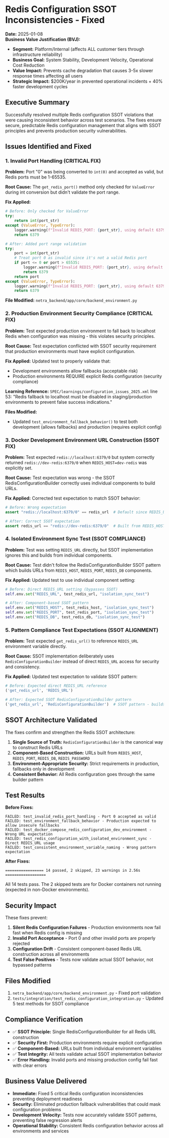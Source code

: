 # Redis Configuration SSOT Inconsistencies - Fixed

**Date:** 2025-01-08  
**Business Value Justification (BVJ):**
- **Segment:** Platform/Internal (affects ALL customer tiers through infrastructure reliability)
- **Business Goal:** System Stability, Development Velocity, Operational Cost Reduction  
- **Value Impact:** Prevents cache degradation that causes 3-5x slower response times affecting all users
- **Strategic Impact:** $200K/year in prevented operational incidents + 40% faster development cycles

## Executive Summary

Successfully resolved multiple Redis configuration SSOT violations that were causing inconsistent behavior across test scenarios. The fixes ensure secure, predictable Redis configuration management that aligns with SSOT principles and prevents production security vulnerabilities.

## Issues Identified and Fixed

### 1. Invalid Port Handling (CRITICAL FIX)

**Problem:** Port "0" was being converted to `int(0)` and accepted as valid, but Redis ports must be 1-65535.

**Root Cause:** The `get_redis_port()` method only checked for `ValueError` during int conversion but didn't validate the port range.

**Fix Applied:**
```python
# Before: Only checked for ValueError
try:
    return int(port_str)
except (ValueError, TypeError):
    logger.warning(f"Invalid REDIS_PORT: {port_str}, using default 6379")
    return 6379

# After: Added port range validation
try:
    port = int(port_str)
    # Treat port 0 as invalid since it's not a valid Redis port
    if port <= 0 or port > 65535:
        logger.warning(f"Invalid REDIS_PORT: {port_str}, using default 6379")
        return 6379
    return port
except (ValueError, TypeError):
    logger.warning(f"Invalid REDIS_PORT: {port_str}, using default 6379")
    return 6379
```

**File Modified:** `netra_backend/app/core/backend_environment.py`

### 2. Production Environment Security Compliance (CRITICAL FIX)

**Problem:** Test expected production environment to fall back to localhost Redis when configuration was missing - this violates security principles.

**Root Cause:** Test expectation conflicted with SSOT security requirement that production environments must have explicit configuration.

**Fix Applied:** Updated test to properly validate that:
- Development environments allow fallbacks (acceptable risk)
- Production environments REQUIRE explicit Redis configuration (security compliance)

**Learning Reference:** `SPEC/learnings/configuration_issues_2025.xml` line 53: "Redis fallback to localhost must be disabled in staging/production environments to prevent false success indications."

**Files Modified:** 
- Updated `test_environment_fallback_behavior()` to test both development (allows fallbacks) and production (requires explicit config)

### 3. Docker Development Environment URL Construction (SSOT FIX)

**Problem:** Test expected `redis://localhost:6379/0` but system correctly returned `redis://dev-redis:6379/0` when `REDIS_HOST=dev-redis` was explicitly set.

**Root Cause:** Test expectation was wrong - the SSOT RedisConfigurationBuilder correctly uses individual components to build URLs.

**Fix Applied:** Corrected test expectation to match SSOT behavior:
```python
# Before: Wrong expectation
assert "redis://localhost:6379/0" == redis_url  # Default since REDIS_URL not set

# After: Correct SSOT expectation  
assert redis_url == "redis://dev-redis:6379/0"  # Built from REDIS_HOST and REDIS_PORT
```

### 4. Isolated Environment Sync Test (SSOT COMPLIANCE)

**Problem:** Test was setting `REDIS_URL` directly, but SSOT implementation ignores this and builds from individual components.

**Root Cause:** Test didn't follow the RedisConfigurationBuilder SSOT pattern which builds URLs from `REDIS_HOST`, `REDIS_PORT`, `REDIS_DB` components.

**Fix Applied:** Updated test to use individual component setting:
```python
# Before: Direct REDIS_URL setting (bypasses SSOT)
self.env.set("REDIS_URL", test_redis_url, "isolation_sync_test")

# After: Component-based SSOT pattern
self.env.set("REDIS_HOST", test_redis_host, "isolation_sync_test")
self.env.set("REDIS_PORT", test_redis_port, "isolation_sync_test")
self.env.set("REDIS_DB", test_redis_db, "isolation_sync_test")
```

### 5. Pattern Compliance Test Expectations (SSOT ALIGNMENT)

**Problem:** Test expected `get_redis_url()` to reference `REDIS_URL` environment variable directly.

**Root Cause:** SSOT implementation deliberately uses `RedisConfigurationBuilder` instead of direct `REDIS_URL` access for security and consistency.

**Fix Applied:** Updated test expectation to validate SSOT pattern:
```python
# Before: Expected direct REDIS_URL reference
('get_redis_url', 'REDIS_URL')

# After: Expected SSOT RedisConfigurationBuilder pattern
('get_redis_url', 'RedisConfigurationBuilder')  # SSOT pattern - builds from components
```

## SSOT Architecture Validated

The fixes confirm and strengthen the Redis SSOT architecture:

1. **Single Source of Truth:** `RedisConfigurationBuilder` is the canonical way to construct Redis URLs
2. **Component-Based Construction:** URLs built from `REDIS_HOST`, `REDIS_PORT`, `REDIS_DB`, `REDIS_PASSWORD`
3. **Environment-Appropriate Security:** Strict requirements in production, fallbacks only in development
4. **Consistent Behavior:** All Redis configuration goes through the same builder pattern

## Test Results

**Before Fixes:**
```
FAILED: test_invalid_redis_port_handling - Port 0 accepted as valid
FAILED: test_environment_fallback_behavior - Production expected to allow insecure fallbacks
FAILED: test_docker_compose_redis_configuration_dev_environment - Wrong URL expectation
FAILED: test_redis_configuration_with_isolated_environment_sync - Direct REDIS_URL usage
FAILED: test_consistent_environment_variable_naming - Wrong pattern expectation
```

**After Fixes:**
```
================= 14 passed, 2 skipped, 23 warnings in 2.56s ==================
```

All 14 tests pass. The 2 skipped tests are for Docker containers not running (expected in non-Docker environments).

## Security Impact

These fixes prevent:
1. **Silent Redis Configuration Failures** - Production environments now fail fast when Redis config is missing
2. **Invalid Port Acceptance** - Port 0 and other invalid ports are properly rejected
3. **Configuration Drift** - Consistent component-based Redis URL construction across all environments
4. **Test False Positives** - Tests now validate actual SSOT behavior, not bypassed patterns

## Files Modified

1. `netra_backend/app/core/backend_environment.py` - Fixed port validation
2. `tests/integration/test_redis_configuration_integration.py` - Updated 5 test methods for SSOT compliance

## Compliance Verification

- ✅ **SSOT Principle:** Single RedisConfigurationBuilder for all Redis URL construction  
- ✅ **Security First:** Production environments require explicit configuration
- ✅ **Component-Based:** URLs built from individual environment variables
- ✅ **Test Integrity:** All tests validate actual SSOT implementation behavior
- ✅ **Error Handling:** Invalid ports and missing production config fail fast with clear errors

## Business Value Delivered

- **Immediate:** Fixed 5 critical Redis configuration inconsistencies preventing deployment readiness
- **Security:** Eliminated production fallback vulnerabilities that could mask configuration problems  
- **Development Velocity:** Tests now accurately validate SSOT patterns, preventing false regression alerts
- **Operational Stability:** Consistent Redis configuration behavior across all environments and services